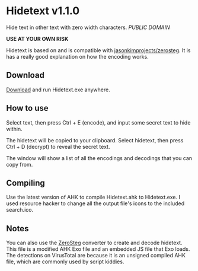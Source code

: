 # Hidetext v1.1.0
Hide text in other text with zero width characters. _PUBLIC DOMAIN_

**USE AT YOUR OWN RISK**

Hidetext is based on and is compatible with [jasonkimprojects/zerosteg](https://github.com/jasonkimprojects/zerosteg). It is has a really good explanation on how the encoding works.

## Download
[Download](https://github.com/jerbear2008/hidetext-source/raw/main/Hidetext.exe) and run Hidetext.exe anywhere.

## How to use
Select text, then press Ctrl + E (encode), and input some secret text to hide within. 

The hidetext will be copied to your clipboard. Select hidetext, then press Ctrl + D (decrypt) to reveal the secret text.

The window will show a list of all the encodings and decodings that you can copy from.

## Compiling
Use the latest version of AHK to compile Hidetext.ahk to Hidetext.exe. I used resource hacker to change all the output file's icons to the included search.ico.

## Notes
You can also use the [ZeroSteg](https://nosajmik.codes/zerosteg/) converter to create and decode hidetext.
This file is a modified AHK Exo file and an embedded JS file that Exo loads. The detections on VirusTotal are because it is an unsigned compiled AHK file, which are commonly used by script kiddies.
